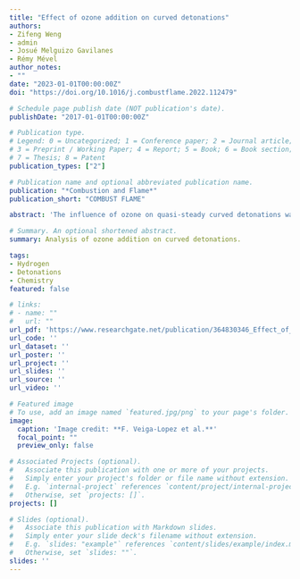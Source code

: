 ```yaml
---
title: "Effect of ozone addition on curved detonations"
authors:
- Zifeng Weng
- admin
- Josué Melguizo Gavilanes
- Rémy Mével
author_notes:
- ""
date: "2023-01-01T00:00:00Z"
doi: "https://doi.org/10.1016/j.combustflame.2022.112479"

# Schedule page publish date (NOT publication's date).
publishDate: "2017-01-01T00:00:00Z"

# Publication type.
# Legend: 0 = Uncategorized; 1 = Conference paper; 2 = Journal article;
# 3 = Preprint / Working Paper; 4 = Report; 5 = Book; 6 = Book section;
# 7 = Thesis; 8 = Patent
publication_types: ["2"]

# Publication name and optional abbreviated publication name.
publication: "*Combustion and Flame*"
publication_short: "COMBUST FLAME"

abstract: 'The influence of ozone on quasi-steady curved detonations was numerically studied in stoichiometric H 2-air and DME-O 2 (-CO 2) mixtures with 0%, 0.1% and 1% O 3 addition. Detonation speed-curvature (D-κ) relations were determined for both fuels. The H 2-air mixture has one critical point related to high-temperature chemistry whereas the DME-O 2 (-CO 2) mixture has two critical points, one sustained by high-temperature chemistry, and the other supported by low-temperature chemistry. O 3 addition significantly increases the curvature at all the critical points by speeding up both high-and low-temperature chemistry. Two mechanisms were found to be responsible for the results. First, O 3 addition increases the rate of reaction initiation by fast decomposition to provide O radical via O 3 (+M) = O 2 + O (+M). The dominant reaction with fuel therefore changes from a chain propagation reaction to a fuel + O radical chain branching reaction during the initial stage, which establishes the radical pool more rapidly. Second, O 3 influences the reaction pathways. For H 2-air with 1% O 3 , H + O 3 = O 2 + OH becomes the most important reaction for OH radical and heat generation during the initial stage. For DME-O 2-CO 2 , O 3 changes the respective contributions of competing low-temperature chemistry reactions, i.e. CH 3 OCH 2 = CH 2 O + CH 3 vs. CH 3 OCH 2 + O 2 = CH 3 OCH 2 O 2 and CH 2 OCH 2 O 2 H = 2CH 2 O + OH vs. CH 2 OCH 2 O 2 H + O 2 = O 2 CH 2 OCH 2 O 2 H. The change of dominant reactions either enhances (0.1% of O 3) or eliminates (1% O 3) the negative temperature coefficient behavior. Our study contributes to the detailed understanding of the thermo-chemical impact of ozone on detonation limits.'

# Summary. An optional shortened abstract.
summary: Analysis of ozone addition on curved detonations.

tags:
- Hydrogen
- Detonations
- Chemistry
featured: false

# links:
# - name: ""
#   url: ""
url_pdf: 'https://www.researchgate.net/publication/364830346_Effect_of_ozone_addition_on_curved_detonations'
url_code: ''
url_dataset: ''
url_poster: ''
url_project: ''
url_slides: ''
url_source: ''
url_video: ''

# Featured image
# To use, add an image named `featured.jpg/png` to your page's folder. 
image:
  caption: 'Image credit: **F. Veiga-Lopez et al.**'
  focal_point: ""
  preview_only: false

# Associated Projects (optional).
#   Associate this publication with one or more of your projects.
#   Simply enter your project's folder or file name without extension.
#   E.g. `internal-project` references `content/project/internal-project/index.md`.
#   Otherwise, set `projects: []`.
projects: []

# Slides (optional).
#   Associate this publication with Markdown slides.
#   Simply enter your slide deck's filename without extension.
#   E.g. `slides: "example"` references `content/slides/example/index.md`.
#   Otherwise, set `slides: ""`.
slides: ''
---
```


